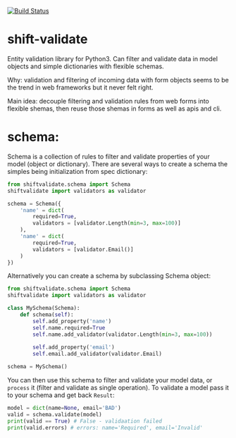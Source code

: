 [![Build Status](https://api.travis-ci.org/projectshift/shift-validate.svg)](https://travis-ci.org/projectshift/shift-validate)

shift-validate
==============

Entity validation library for Python3. Can filter and validate data in model 
objects and simple dictionaries with flexible schemas. 

Why: validation and filtering of incoming data with form objects seems to be
the trend in web frameworks but it never felt right.

Main idea: decouple filtering and validation rules from web forms into
flexible shemas, then reuse those shemas in forms as well as apis and cli.

schema:
======

Schema is a collection of rules to filter and validate properties of your
model (object or dictionary). There are several ways to create a schema
the simples being initialization from spec dictionary:

```python
from shiftvalidate.schema import Schema
shiftvalidate import validators as validator

schema = Schema({
    'name' = dict(
        required=True,
        validators = [validator.Length(min=3, max=100)]
    ),
    'name' = dict(
        required=True,
        validators = [validator.Email()]
    )
})
```

Alternatively you can create a schema by subclassing Schema object:

```python
from shiftvalidate.schema import Schema
shiftvalidate import validators as validator

class MySchema(Schema):
    def schema(self):
        self.add_property('name')
        self.name.required=True
        self.name.add_validator(validator.Length(min=3, max=100))
        
        self.add_property('email')
        self.email.add_validator(validator.Email)

schema = MySchema()
```
You can then use this schema to filter and validate your model data, or `process` it (filter and validate as single operation).
To validate a model pass it to your schema and get back `Result`:

```python
model = dict(name=None, email='BAD')
valid = schema.validate(model)
print(valid == True) # False - validaation failed
print(valid.errors) # errors: name='Required', email='Invalid'
```
